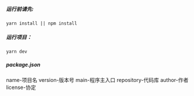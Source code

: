 ##### 运行前请先:
`yarn install || npm install`
##### 运行项目：
`yarn dev`

##### package.json
name-项目名
version-版本号
main-程序主入口
repository-代码库
author-作者
license-协定